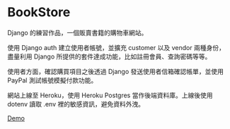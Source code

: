 # BookStore

Django 的練習作品，一個販賣書籍的購物車網站。

使用 Django auth 建立使用者帳號，並擴充 customer 以及 vendor 兩種身份，盡量利用 Django 所提供的套件達成功能，比如註冊會員、查詢密碼等等。

使用者方面，確認購買項目之後透過 Django 發送使用者信箱確認帳單，並使用 PayPal 測試帳號模擬付款功能。

網站上線至 Heroku，使用 Heroku Postgres 當作後端資料庫。上線後使用 dotenv 讀取 .env 裡的敏感資訊，避免資料外洩。

[Demo](https://shielded-sierra-95814.herokuapp.com)
